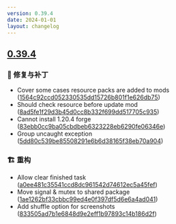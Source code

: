 ```yaml
---
version: 0.39.4
date: 2024-01-01
layout: changelog
---
```

## [0.39.4](#0.39.4)
### 🐛 修复与补丁

- Cover some cases resource packs are added to mods ([1564c92ccd052330535dd15726b801f1e626db75](https://github.com/Voxelum/x-minecraft-launcher/commit/1564c92ccd052330535dd15726b801f1e626db75))
- Should check resource before update mod ([8ad5fe1f29d3b45d0cc8b332f699dd517705c935](https://github.com/Voxelum/x-minecraft-launcher/commit/8ad5fe1f29d3b45d0cc8b332f699dd517705c935))
- Cannot install 1.20.4 forge ([83ebb0cc9ba05cbdbeb6323228eb6290fe06346e](https://github.com/Voxelum/x-minecraft-launcher/commit/83ebb0cc9ba05cbdbeb6323228eb6290fe06346e))
- Group uncaught exception ([5dd80c539be85508291e6b6d38165f38eb70a904](https://github.com/Voxelum/x-minecraft-launcher/commit/5dd80c539be85508291e6b6d38165f38eb70a904))
### 🏗️ 重构

- Allow clear finished task ([a0ee481c35541ccd8dc961542d74612ec5a45fef](https://github.com/Voxelum/x-minecraft-launcher/commit/a0ee481c35541ccd8dc961542d74612ec5a45fef))
- Move signal & mutex to shared package ([1ae1262bf33cbbc99ed4e0f397df5d6e6a4ad041](https://github.com/Voxelum/x-minecraft-launcher/commit/1ae1262bf33cbbc99ed4e0f397df5d6e6a4ad041))
- Add shuffle option for screenshots ([833505ad7b1e6848d9e2eff1b97893c14b186d2f](https://github.com/Voxelum/x-minecraft-launcher/commit/833505ad7b1e6848d9e2eff1b97893c14b186d2f))
